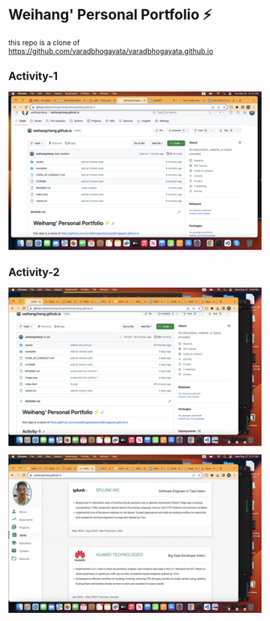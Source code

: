 # Weihang' Personal Portfolio ⚡️ 

this repo is a clone of https://github.com/varadbhogayata/varadbhogayata.github.io

## Activity-1

![Alt text](image.png)

## Activity-2

![Alt text](image-1.png)

![Alt text](image-2.png)
